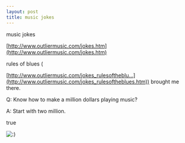 ```yaml
---
layout: post
title: music jokes
---
```


music jokes

[http://www.outliermusic.com/jokes.htm](http://www.outliermusic.com/jokes.htm)

rules of blues (

[http://www.outliermusic.com/jokes_rulesoftheblu...](http://www.outliermusic.com/jokes_rulesoftheblues.htm)) brought me there.

Q: Know how to make a million dollars playing music?

A: Start with two million.

true 

![:)](http://www.rijiben.org/smilies/icon_smile.gif)
